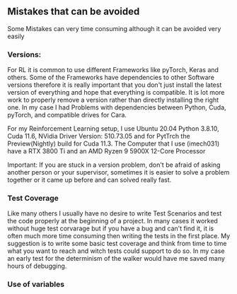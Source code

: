 ## Mistakes that can be avoided
Some Mistakes can very time consuming although it can be avoided very easily
### Versions:
For RL it is common to use different Frameworks like pyTorch, Keras and others. Some of the Frameworks have dependencies to other Software versions therefore it is really important that you don't just install the latest version of everything and hope that everything is compatible. 
It is lot more work to properly remove a version rather than directly installing the right one. 
In my case I had Problems with dependencies between Python, Cuda, pyTorch, and compatible drives for Cara. 

For my Reinforcement Learning setup, I use Ubuntu 20.04 Python 3.8.10, Cuda 11.6, NVidia Driver Version: 510.73.05 and for PytTrch the Preview(Nightly) build for Cuda 11.3.
The Computer that I use (imech031) have a RTX 3800 Ti and an AMD Ryzen 9 5900X 12-Core Processor

Important: If you are stuck in a version problem, don't be afraid of asking another person or your supervisor, sometimes it is easier to solve a problem together or it came up before and can solved really fast. 


### Test Coverage 
Like many others I usually have no desire to write Test Scenarios and test the code properly at the beginning of a project. In many cases it worked without huge test corvarage but if you have a bug and can't find it, it is often much more time consuming then writing the tests in the first place. 
My suggestion is to write some basic test coverage and think from time to time what you want to reach and witch tests could support to do so. 
In my case an early test for the determinism of the walker would have me saved many hours of debugging. 

### Use of variables

